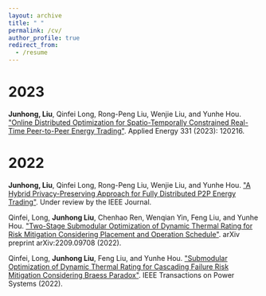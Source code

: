 ```yaml
---
layout: archive
title: " "
permalink: /cv/
author_profile: true
redirect_from:
  - /resume
---
```



2023
======
**Junhong, Liu**, Qinfei Long, Rong-Peng Liu, Wenjie Liu, and Yunhe Hou. ["Online Distributed Optimization for Spatio-Temporally Constrained Real-Time Peer-to-Peer Energy Trading"](https://www.sciencedirect.com/science/article/abs/pii/S0306261922014738). Applied Energy 331 (2023): 120216.

2022
======
**Junhong, Liu**, Qinfei Long, Rong-Peng Liu, Wenjie Liu, and Yunhe Hou. ["A Hybrid Privacy-Preserving Approach for Fully Distributed P2P Energy Trading"]( ). Under review by the IEEE Journal.

Qinfei, Long, **Junhong Liu**, Chenhao Ren, Wenqian Yin, Feng Liu, and Yunhe Hou. ["Two-Stage Submodular Optimization of Dynamic Thermal Rating for Risk Mitigation Considering Placement and Operation Schedule"](https://arxiv.org/pdf/2209.09708.pdf). arXiv preprint arXiv:2209.09708 (2022).

Qinfei, Long, **Junhong Liu**, Feng Liu, and Yunhe Hou. ["Submodular Optimization of Dynamic Thermal Rating for Cascading Failure Risk Mitigation Considering Braess Paradox"](https://ieeexplore.ieee.org/abstract/document/9893388). IEEE Transactions on Power Systems (2022).
